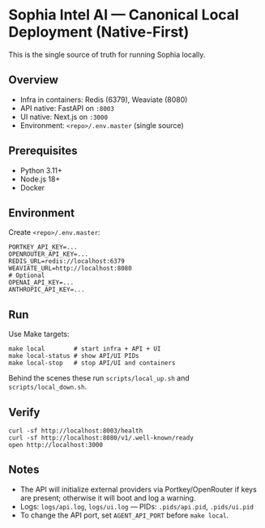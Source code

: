 # Sophia Intel AI — Canonical Local Deployment (Native-First)

This is the single source of truth for running Sophia locally.

## Overview

- Infra in containers: Redis (6379), Weaviate (8080)
- API native: FastAPI on `:8003`
- UI native: Next.js on `:3000`
- Environment: `<repo>/.env.master` (single source)

## Prerequisites

- Python 3.11+
- Node.js 18+
- Docker

## Environment

Create `<repo>/.env.master`:

```
PORTKEY_API_KEY=...
OPENROUTER_API_KEY=...
REDIS_URL=redis://localhost:6379
WEAVIATE_URL=http://localhost:8080
# Optional
OPENAI_API_KEY=...
ANTHROPIC_API_KEY=...
```

## Run

Use Make targets:

```
make local        # start infra + API + UI
make local-status # show API/UI PIDs
make local-stop   # stop API/UI and containers
```

Behind the scenes these run `scripts/local_up.sh` and `scripts/local_down.sh`.

## Verify

```
curl -sf http://localhost:8003/health
curl -sf http://localhost:8080/v1/.well-known/ready
open http://localhost:3000
```

## Notes

- The API will initialize external providers via Portkey/OpenRouter if keys are present; otherwise it will boot and log a warning.
- Logs: `logs/api.log`, `logs/ui.log` — PIDs: `.pids/api.pid`, `.pids/ui.pid`
- To change the API port, set `AGENT_API_PORT` before `make local`.
